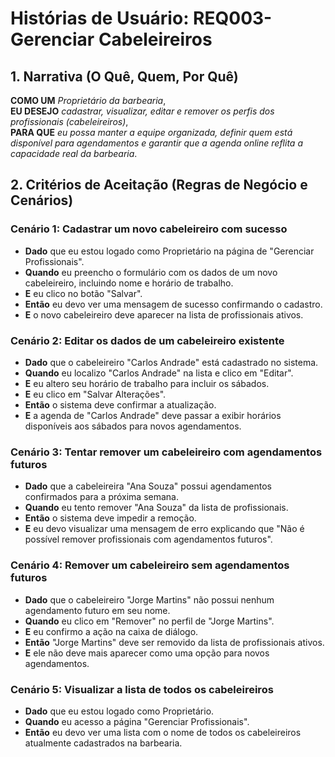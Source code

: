 # Histórias de Usuário: REQ003- Gerenciar Cabeleireiros

## 1. Narrativa (O Quê, Quem, Por Quê)

**COMO UM** *Proprietário da barbearia*,  
**EU DESEJO** *cadastrar, visualizar, editar e remover os perfis dos profissionais (cabeleireiros)*,  
**PARA QUE** *eu possa manter a equipe organizada, definir quem está disponível para agendamentos e garantir que a agenda online reflita a capacidade real da barbearia*.

## 2. Critérios de Aceitação (Regras de Negócio e Cenários)

### Cenário 1: Cadastrar um novo cabeleireiro com sucesso

- **Dado** que eu estou logado como Proprietário na página de "Gerenciar Profissionais".
- **Quando** eu preencho o formulário com os dados de um novo cabeleireiro, incluindo nome e horário de trabalho.
- **E** eu clico no botão "Salvar".
- **Então** eu devo ver uma mensagem de sucesso confirmando o cadastro.
- **E** o novo cabeleireiro deve aparecer na lista de profissionais ativos.

### Cenário 2: Editar os dados de um cabeleireiro existente

- **Dado** que o cabeleireiro "Carlos Andrade" está cadastrado no sistema.
- **Quando** eu localizo "Carlos Andrade" na lista e clico em "Editar".
- **E** eu altero seu horário de trabalho para incluir os sábados.
- **E** eu clico em "Salvar Alterações".
- **Então** o sistema deve confirmar a atualização.
- **E** a agenda de "Carlos Andrade" deve passar a exibir horários disponíveis aos sábados para novos agendamentos.

### Cenário 3: Tentar remover um cabeleireiro com agendamentos futuros

- **Dado** que a cabeleireira "Ana Souza" possui agendamentos confirmados para a próxima semana.
- **Quando** eu tento remover "Ana Souza" da lista de profissionais.
- **Então** o sistema deve impedir a remoção.
- **E** eu devo visualizar uma mensagem de erro explicando que "Não é possível remover profissionais com agendamentos futuros".

### Cenário 4: Remover um cabeleireiro sem agendamentos futuros

- **Dado** que o cabeleireiro "Jorge Martins" não possui nenhum agendamento futuro em seu nome.
- **Quando** eu clico em "Remover" no perfil de "Jorge Martins".
- **E** eu confirmo a ação na caixa de diálogo.
- **Então** "Jorge Martins" deve ser removido da lista de profissionais ativos.
- **E** ele não deve mais aparecer como uma opção para novos agendamentos.

### Cenário 5: Visualizar a lista de todos os cabeleireiros

- **Dado** que eu estou logado como Proprietário.
- **Quando** eu acesso a página "Gerenciar Profissionais".
- **Então** eu devo ver uma lista com o nome de todos os cabeleireiros atualmente cadastrados na barbearia.


